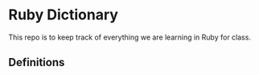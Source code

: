 # Ruby Dictionary

This repo is to keep track of everything we are learning in Ruby for class. 

## Definitions
